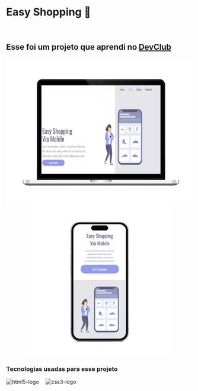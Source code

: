 ### <h1>Easy Shopping 📱</h1>
<br>
<h2>Esse foi um projeto que aprendi no <a href="https://rodolfomori.com.br/devclub">DevClub</a></h2>
<div align="center">
<img src="https://github.com/EoFeer/easy-shopping/blob/master/assets/computer.png?raw=true" height=400>
<img src="https://github.com/EoFeer/easy-shopping/blob/master/assets/celular.png?raw=true" height=400 >
</div>
<h3>Tecnologias usadas para esse projeto</h3>
<div align="left">
<img src="https://cdn.jsdelivr.net/gh/devicons/devicon/icons/html5/html5-original.svg" height="50" alt="html5-logo"  />
<img width="10" />
 <img src="https://cdn.jsdelivr.net/gh/devicons/devicon/icons/css3/css3-original.svg" height="50" alt="css3-logo"  />
<img width="10" />
</div>


